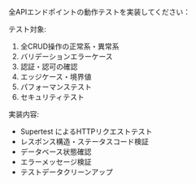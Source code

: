 全APIエンドポイントの動作テストを実装してください：

テスト対象:
1. 全CRUD操作の正常系・異常系
2. バリデーションエラーケース
3. 認証・認可の確認
4. エッジケース・境界値
5. パフォーマンステスト
6. セキュリティテスト

実装内容:
- Supertest によるHTTPリクエストテスト
- レスポンス構造・ステータスコード検証
- データベース状態確認
- エラーメッセージ検証
- テストデータクリーンアップ